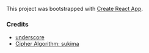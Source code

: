 This project was bootstrapped with [Create React App](https://github.com/facebook/create-react-app).

### Credits
- [underscore](https://underscorejs.org)
- [Cipher Algorithm: sukima](https://gist.github.com/sukima/5613286)